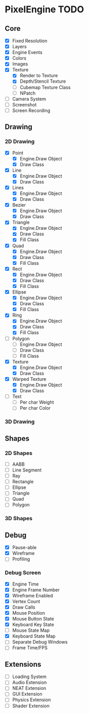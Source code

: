 # PixelEngine TODO

## Core

- [x] Fixed Resolution
- [x] Layers
- [x] Engine Events
- [x] Colors
- [x] Images
- [x] Texture
  - [x] Render to Texture
  - [x] Depth/Stencil Texture
  - [ ] Cubemap Texture Class
  - [ ] NPatch
- [ ] Camera System
- [ ] Screenshot
- [ ] Screen Recording

## Drawing

### 2D Drawing

- [x] Point
    - [x] Engine.Draw Object
    - [x] Draw Class
- [x] Line
    - [x] Engine.Draw Object
    - [x] Draw Class
- [x] Lines
    - [x] Engine.Draw Object
    - [x] Draw Class
- [x] Bezier
    - [x] Engine.Draw Object
    - [x] Draw Class
- [x] Triangle
    - [x] Engine.Draw Object
    - [x] Draw Class
    - [x] Fill Class
- [x] Quad
    - [x] Engine.Draw Object
    - [x] Draw Class
    - [x] Fill Class
- [x] Rect
    - [x] Engine.Draw Object
    - [x] Draw Class
    - [x] Fill Class
- [x] Ellipse
    - [x] Engine.Draw Object
    - [x] Draw Class
    - [x] Fill Class
- [x] Ring
    - [x] Engine.Draw Object
    - [x] Draw Class
    - [x] Fill Class
- [ ] Polygon
    - [ ] Engine.Draw Object
    - [ ] Draw Class
    - [ ] Fill Class
- [x] Texture
    - [x] Engine.Draw Object
    - [x] Draw Class
- [x] Warped Texture
    - [x] Engine.Draw Object
    - [x] Draw Class
- [ ] Text
  - [ ] Per char Weight
  - [ ] Per char Color

### 3D Drawing

## Shapes

### 2D Shapes

- [ ] AABB
- [ ] Line Segment
- [ ] Ray
- [ ] Rectangle
- [ ] Ellipse
- [ ] Triangle
- [ ] Quad
- [ ] Polygon

### 3D Shapes

## Debug

- [x] Pause-able
- [x] Wireframe
- [ ] Profiling

### Debug Screen

- [x] Engine Time
- [x] Engine Frame Number
- [x] Wireframe Enabled
- [x] Vertex Count
- [x] Draw Calls
- [x] Mouse Position
- [x] Mouse Button State
- [x] Keyboard Key State
- [ ] Mouse State Map
- [x] Keyboard State Map
- [ ] Separate Debug Windows
- [ ] Frame Time/FPS

## Extensions

- [ ] Loading System
- [ ] Audio Extension
- [ ] NEAT Extension
- [ ] GUI Extension
- [ ] Physics Extension
- [ ] Shader Extension
